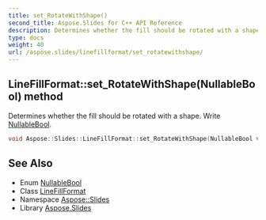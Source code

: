 ```yaml
---
title: set_RotateWithShape()
second_title: Aspose.Slides for C++ API Reference
description: Determines whether the fill should be rotated with a shape. Write NullableBool.
type: docs
weight: 40
url: /aspose.slides/linefillformat/set_rotatewithshape/
---
```

## LineFillFormat::set_RotateWithShape(NullableBool) method


Determines whether the fill should be rotated with a shape. Write [NullableBool](../../nullablebool/).

```cpp
void Aspose::Slides::LineFillFormat::set_RotateWithShape(NullableBool value) override
```

## See Also

* Enum [NullableBool](../../nullablebool/)
* Class [LineFillFormat](../)
* Namespace [Aspose::Slides](../../)
* Library [Aspose.Slides](../../../)
